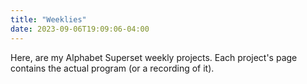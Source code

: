 ```yaml
---
title: "Weeklies"
date: 2023-09-06T19:09:06-04:00
---
```


Here, are my Alphabet Superset weekly projects. Each project's page contains the actual program (or a recording of it).
